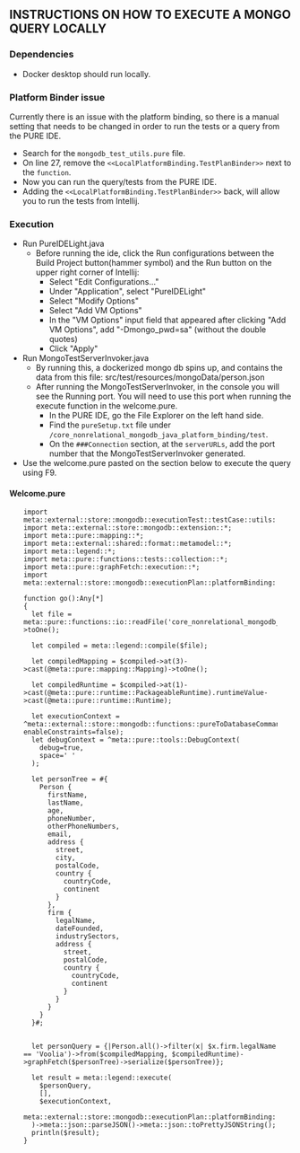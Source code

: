 ## INSTRUCTIONS ON HOW TO EXECUTE A MONGO QUERY LOCALLY

### Dependencies
- Docker desktop should run locally.

### Platform Binder issue

Currently there is an issue with the platform binding, so there is a manual setting that needs to be changed in order to run the tests or a query from the PURE IDE.
- Search for the `mongodb_test_utils.pure` file.
- On line 27, remove the `<<LocalPlatformBinding.TestPlanBinder>>` next to the `function`.
- Now you can run the query/tests from the PURE IDE. 
- Adding the `<<LocalPlatformBinding.TestPlanBinder>>` back, will allow you to run the tests from Intellij.

### Execution
- Run PureIDELight.java
  - Before running the ide, click the Run configurations between the Build Project button(hammer symbol) and the Run button on the upper right corner of Intellij:
    - Select "Edit Configurations..."
    - Under "Application", select "PureIDELight"
    - Select "Modify Options"
    - Select "Add VM Options"
    - In the "VM Options" input field that appeared after clicking "Add VM Options", add "-Dmongo_pwd=sa" (without the double quotes)
    - Click "Apply"
- Run MongoTestServerInvoker.java
  - By running this, a dockerized mongo db spins up, and contains the data from this file: src/test/resources/mongoData/person.json
  - After running the MongoTestServerInvoker, in the console you will see the Running port. You will need to use this port when running the execute function in the welcome.pure.
    - In the PURE IDE, go the File Explorer on the left hand side.
    - Find the `pureSetup.txt` file under `/core_nonrelational_mongodb_java_platform_binding/test`.
    - On the `###Connection` section, at the `serverURLs`, add the port number that the MongoTestServerInvoker generated.
- Use the welcome.pure pasted on the section below to execute the query using F9.

#### Welcome.pure

<div align="center" style="width:100%">
<div style="width:90%" align="left">

    import meta::external::store::mongodb::executionTest::testCase::utils::*;
    import meta::external::store::mongodb::extension::*;
    import meta::pure::mapping::*;
    import meta::external::shared::format::metamodel::*;
    import meta::legend::*;
    import meta::pure::functions::tests::collection::*;
    import meta::pure::graphFetch::execution::*;
    import meta::external::store::mongodb::executionPlan::platformBinding::legendJava::test::*;
    
    function go():Any[*]
    {
      let file = meta::pure::functions::io::readFile('core_nonrelational_mongodb_java_platform_binding/test/pureSetup.txt')->toOne();
      
      let compiled = meta::legend::compile($file);
      
      let compiledMapping = $compiled->at(3)->cast(@meta::pure::mapping::Mapping)->toOne();
      
      let compiledRuntime = $compiled->at(1)->cast(@meta::pure::runtime::PackageableRuntime).runtimeValue->cast(@meta::pure::runtime::Runtime);
      
      let executionContext = ^meta::external::store::mongodb::functions::pureToDatabaseCommand::MongoDBExecutionContext(queryTimeOutInSeconds=5, enableConstraints=false);
      let debugContext = ^meta::pure::tools::DebugContext(
        debug=true,
        space=' '
      );
    
      let personTree = #{
        Person {
          firstName,
          lastName,
          age,
          phoneNumber,
          otherPhoneNumbers,
          email,
          address {
            street,
            city,
            postalCode,
            country {
              countryCode,
              continent
            }
          },
          firm {
            legalName,
            dateFounded,
            industrySectors,
            address {
              street,
              postalCode,
              country {
                countryCode,
                continent
              }
            }
          }
        }
      }#;
    
    
      let personQuery = {|Person.all()->filter(x| $x.firm.legalName == 'Voolia')->from($compiledMapping, $compiledRuntime)->graphFetch($personTree)->serialize($personTree)};
    
      let result = meta::legend::execute(
        $personQuery,
        [],
        $executionContext,
        meta::external::store::mongodb::executionPlan::platformBinding::legendJava::mongoDBLegendJavaPlatformBindingExtensions()
      )->meta::json::parseJSON()->meta::json::toPrettyJSONString();
      println($result);
    }
</div>
</div>
